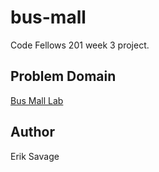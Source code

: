 # bus-mall
Code Fellows 201 week 3 project.

## Problem Domain
[Bus Mall Lab](https://codefellows.github.io/code-201-guide/curriculum/class-11/lab/)

## Author
Erik Savage